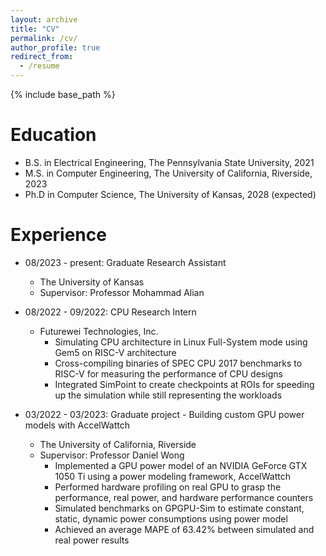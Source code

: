 ```yaml
---
layout: archive
title: "CV"
permalink: /cv/
author_profile: true
redirect_from:
  - /resume
---
```


{% include base_path %}

Education
======
* B.S. in Electrical Engineering, The Pennsylvania State University, 2021
* M.S. in Computer Engineering, The University of California, Riverside, 2023
* Ph.D in Computer Science, The University of Kansas, 2028 (expected)

Experience
======
* 08/2023 - present: Graduate Research Assistant
  * The University of Kansas
  * Supervisor: Professor Mohammad Alian

* 08/2022 - 09/2022: CPU Research Intern
  * Futurewei Technologies, Inc.
    * Simulating CPU architecture in Linux Full-System mode using Gem5 on RISC-V architecture
    * Cross-compiling binaries of SPEC CPU 2017 benchmarks to RISC-V for measuring the performance of CPU designs
    * Integrated SimPoint to create checkpoints at ROIs for speeding up the simulation while still representing the workloads

* 03/2022 - 03/2023: Graduate project - Building custom GPU power models with AccelWattch
  * The University of California, Riverside
  * Supervisor: Professor Daniel Wong
    * Implemented a GPU power model of an NVIDIA GeForce GTX 1050 Ti using a power modeling framework, AccelWattch
    * Performed hardware profiling on real GPU to grasp the performance, real power, and hardware performance counters
    * Simulated benchmarks on GPGPU-Sim to estimate constant, static, dynamic power consumptions using power model
    * Achieved an average MAPE of 63.42% between simulated and real power results